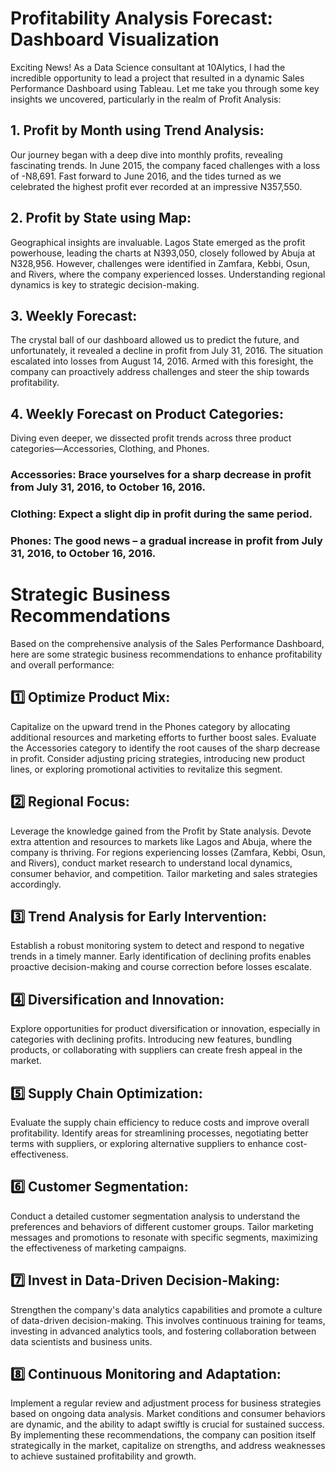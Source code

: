 
# Profitability Analysis Forecast: Dashboard Visualization

Exciting News! As a Data Science consultant at 10Alytics, I had the incredible opportunity to lead a project that resulted in a dynamic Sales Performance Dashboard using Tableau. Let me take you through some key insights we uncovered, particularly in the realm of Profit Analysis:

## 1. Profit by Month using Trend Analysis:

Our journey began with a deep dive into monthly profits, revealing fascinating trends. In June 2015, the company faced challenges with a loss of -N8,691. Fast forward to June 2016, and the tides turned as we celebrated the highest profit ever recorded at an impressive N357,550. 

## 2. Profit by State using Map:

Geographical insights are invaluable. Lagos State emerged as the profit powerhouse, leading the charts at N393,050, closely followed by Abuja at N328,956. However, challenges were identified in Zamfara, Kebbi, Osun, and Rivers, where the company experienced losses. Understanding regional dynamics is key to strategic decision-making. 

## 3. Weekly Forecast:

The crystal ball of our dashboard allowed us to predict the future, and unfortunately, it revealed a decline in profit from July 31, 2016. The situation escalated into losses from August 14, 2016. Armed with this foresight, the company can proactively address challenges and steer the ship towards profitability. 

## 4. Weekly Forecast on Product Categories:

Diving even deeper, we dissected profit trends across three product categories—Accessories, Clothing, and Phones.

### Accessories: Brace yourselves for a sharp decrease in profit from July 31, 2016, to October 16, 2016.

### Clothing: Expect a slight dip in profit during the same period.

### Phones: The good news – a gradual increase in profit from July 31, 2016, to October 16, 2016.

# Strategic Business Recommendations 
Based on the comprehensive analysis of the Sales Performance Dashboard, here are some strategic business recommendations to enhance profitability and overall performance:

## 1️⃣ Optimize Product Mix:

Capitalize on the upward trend in the Phones category by allocating additional resources and marketing efforts to further boost sales.
Evaluate the Accessories category to identify the root causes of the sharp decrease in profit. Consider adjusting pricing strategies, introducing new product lines, or exploring promotional activities to revitalize this segment.
## 2️⃣ Regional Focus:

Leverage the knowledge gained from the Profit by State analysis. Devote extra attention and resources to markets like Lagos and Abuja, where the company is thriving.
For regions experiencing losses (Zamfara, Kebbi, Osun, and Rivers), conduct market research to understand local dynamics, consumer behavior, and competition. Tailor marketing and sales strategies accordingly.
## 3️⃣ Trend Analysis for Early Intervention:

Establish a robust monitoring system to detect and respond to negative trends in a timely manner. Early identification of declining profits enables proactive decision-making and course correction before losses escalate.
## 4️⃣ Diversification and Innovation:

Explore opportunities for product diversification or innovation, especially in categories with declining profits. Introducing new features, bundling products, or collaborating with suppliers can create fresh appeal in the market.
## 5️⃣ Supply Chain Optimization:

Evaluate the supply chain efficiency to reduce costs and improve overall profitability. Identify areas for streamlining processes, negotiating better terms with suppliers, or exploring alternative suppliers to enhance cost-effectiveness.
## 6️⃣ Customer Segmentation:

Conduct a detailed customer segmentation analysis to understand the preferences and behaviors of different customer groups. Tailor marketing messages and promotions to resonate with specific segments, maximizing the effectiveness of marketing campaigns.
## 7️⃣ Invest in Data-Driven Decision-Making:

Strengthen the company's data analytics capabilities and promote a culture of data-driven decision-making. This involves continuous training for teams, investing in advanced analytics tools, and fostering collaboration between data scientists and business units.
## 8️⃣ Continuous Monitoring and Adaptation:

Implement a regular review and adjustment process for business strategies based on ongoing data analysis. Market conditions and consumer behaviors are dynamic, and the ability to adapt swiftly is crucial for sustained success.
By implementing these recommendations, the company can position itself strategically in the market, capitalize on strengths, and address weaknesses to achieve sustained profitability and growth. 


